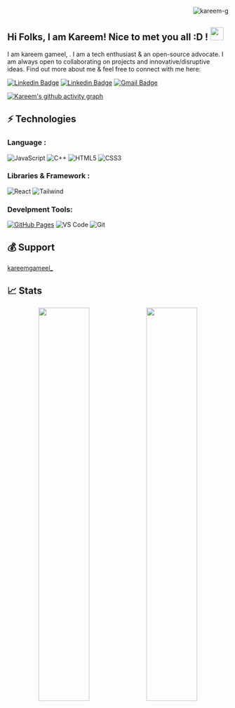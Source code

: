 

<p align="right"> <img src="https://komarev.com/ghpvc/?username=kareem-g&label=visitors%20&color=129e00&style=plastic" alt="kareem-g" /> </p>


## Hi Folks, I am Kareem! Nice to met you all :D ! <img src="https://raw.githubusercontent.com/aemmadi/aemmadi/master/wave.gif" width="30px">

I am kareem gameel, . I am a tech enthusiast & an open-source advocate. I am always open to collaborating on projects and innovative/disruptive ideas. Find out more about me & feel free to connect with me here:


[![Linkedin Badge](https://img.shields.io/badge/-HanshulChandel-blue?style=flat-square&logo=Linkedin&logoColor=white&link=https://www.linkedin.com/in/hanshul-chandel/)](https://www.linkedin.com/in/hanshul-chandel/)
[![Linkedin Badge](https://img.shields.io/badge/-kareemgameel_-blue?style=flat-square&logo=Twitter&logoColor=white&link=https://twitter.com/kareemgameel_/)](https://www.linkedin.com/in/hanshul-chandel/)
[![Gmail Badge](https://img.shields.io/badge/-kareemgameel2051@gmail.com-c14438?style=flat-square&logo=Gmail&logoColor=white&link=mailto:kareemgameel2051@gmail.com)](mailto:kareemgameel2051@gmail.com)
<!-- [![Website Badge](https://img.shields.io/badge/-Website-black?style=flat-square&logo=google-chrome&logoColor=white&link=https://kareem-g.github.io/)](https://kareem-g.github.io/) -->
[![Kareem's github activity graph](https://activity-graph.herokuapp.com/graph?username=kareem-g&theme=xcode)](https://git.io/kareem-g)


## ⚡ Technologies

### Language :
![JavaScript](https://img.shields.io/badge/-JavaScript-black?style=flat-square&logo=javascript)
![C++](https://img.shields.io/badge/-C++-black?style=flat-square&logo=cplusplus)
![HTML5](https://img.shields.io/badge/-HTML5-E34F26?style=flat-square&logo=html5&logoColor=white)
![CSS3](https://img.shields.io/badge/-CSS3-1572B6?style=flat-square&logo=css3)

### Libraries & Framework :

![React](https://img.shields.io/badge/-react-563D7C?style=flat-square&logo=react)
![Tailwind](https://img.shields.io/badge/-tailwind-blue)

### Develpment Tools:

<a href="#"><img alt="GitHub Pages" src="https://img.shields.io/badge/GitHub%20Pages-%23327FC7.svg?logo=github&logoColor=white"></a>
![VS Code](https://img.shields.io/badge/VSCode-blue.svg?logo=visual-studio-code)
![Git](https://img.shields.io/badge/-Git-black?style=flat-square&logo=git)


## 💰 Support
<p>
<a href='https://www.twitter.com/kareemgameel_' target='_blank'>kareemgameel_</a>
</p>

## 📈 Stats
<p align="center">
	
  <img width="48%" src="https://github-readme-stats.vercel.app/api?username=kareem-g&show_icons=true&theme=tokyonight" />
  <img width="48%" src="https://github-readme-streak-stats.herokuapp.com/?user=kareem-g&theme=tokyonight" />
</p>
 
